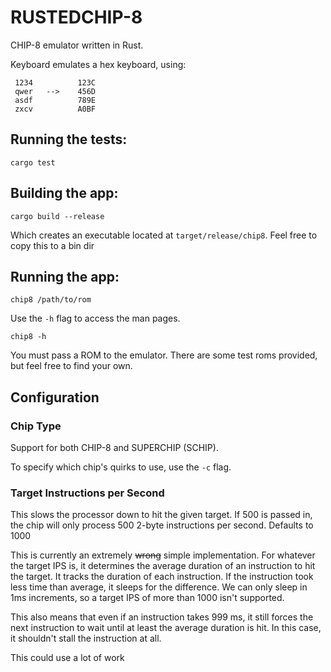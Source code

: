 # RUSTEDCHIP-8

CHIP-8 emulator written in Rust.

Keyboard emulates a hex keyboard, using:
```
 1234          123C
 qwer   -->    456D
 asdf          789E
 zxcv          A0BF
  ```            

## Running the tests:
`cargo test`

## Building the app:
`cargo build --release`

Which creates an executable located at `target/release/chip8`.
Feel free to copy this to a bin dir

## Running the app:
`chip8 /path/to/rom`

Use the `-h` flag to access the man pages.

`chip8 -h`

You must pass a ROM to the emulator. There are some test roms provided, but feel free to find your own. 

## Configuration

### Chip Type
Support for both CHIP-8 and SUPERCHIP (SCHIP).

To specify which chip's quirks to use, use the `-c` flag.

### Target Instructions per Second
This slows the processor down to hit the given target. If 500 is passed in, the chip will only process 500 2-byte instructions per second. Defaults to 1000

This is currently an extremely ~~wrong~~ simple implementation. For whatever the target IPS is, it determines the average duration of an instruction to hit the target. It tracks the duration of each instruction. If the instruction took less time than average, it sleeps for the difference. We can only sleep in 1ms increments, so a target IPS of more than 1000 isn't supported. 

This also means that even if an instruction takes 999 ms, it still forces the next instruction to wait until at least the average duration is hit. In this case, it shouldn't stall the instruction at all.

This could use a lot of work
